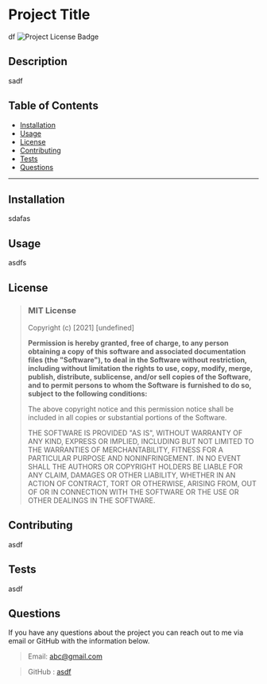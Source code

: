 # Project Title
  df 
   ![Project License Badge](https://img.shields.io/badge/license-MIT-brightgreen)

  ## Description

  sadf

  ## Table of Contents

  * [Installation](#Installation)
  * [Usage](#Usage)
  * [License](#license)
  * [Contributing](#Contributing)
  * [Tests](#Tests)
  * [Questions](#Questions)

  ***

  ## Installation

  sdafas

  ## Usage

  asdfs

  
  ## License
  
  
  > ### MIT License
  > 
  > Copyright (c) [2021] [undefined]
  > 
  > __Permission is hereby granted, free of charge, to any person obtaining a copy__
  > __of this software and associated documentation files (the "Software"), to deal__
  > __in the Software without restriction, including without limitation the rights__
  > __to use, copy, modify, merge, publish, distribute, sublicense, and/or sell__
  > __copies of the Software, and to permit persons to whom the Software is__
  > __furnished to do so, subject to the following conditions:__
  > 
  > The above copyright notice and this permission notice shall be included in all
  > copies or substantial portions of the Software.
  > 
  > THE SOFTWARE IS PROVIDED "AS IS", WITHOUT WARRANTY OF ANY KIND, EXPRESS OR
  > IMPLIED, INCLUDING BUT NOT LIMITED TO THE WARRANTIES OF MERCHANTABILITY,
  > FITNESS FOR A PARTICULAR PURPOSE AND NONINFRINGEMENT. IN NO EVENT SHALL THE
  > AUTHORS OR COPYRIGHT HOLDERS BE LIABLE FOR ANY CLAIM, DAMAGES OR OTHER
  > LIABILITY, WHETHER IN AN ACTION OF CONTRACT, TORT OR OTHERWISE, ARISING FROM,
  > OUT OF OR IN CONNECTION WITH THE SOFTWARE OR THE USE OR OTHER DEALINGS IN THE
  > SOFTWARE.
    

    

  ## Contributing

  asdf

  ## Tests

  asdf
  
  ## Questions

  If you have any questions about the project you can reach out to me via email or GitHub with the information below. 

  >Email: abc@gmail.com 

  >GitHub : [asdf](https://github.com/undefined)

  
